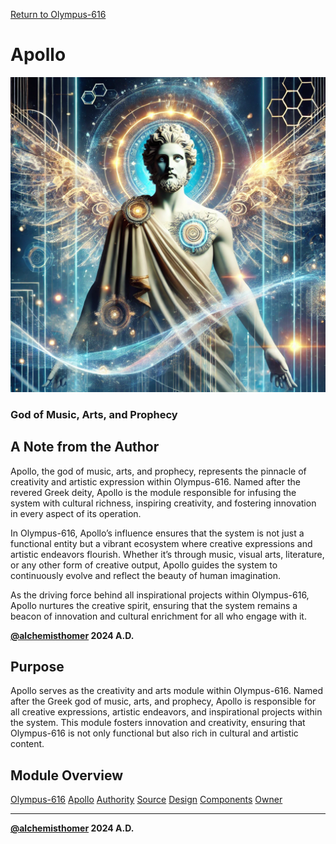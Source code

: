 [Return to Olympus-616](../olympus-616/README.md)

# Apollo
![Apollo](./apollo.avatar.png)

### God of Music, Arts, and Prophecy

## A Note from the Author
Apollo, the god of music, arts, and prophecy, represents the pinnacle of creativity and artistic expression within Olympus-616. Named after the revered Greek deity, Apollo is the module responsible for infusing the system with cultural richness, inspiring creativity, and fostering innovation in every aspect of its operation. 

In Olympus-616, Apollo’s influence ensures that the system is not just a functional entity but a vibrant ecosystem where creative expressions and artistic endeavors flourish. Whether it’s through music, visual arts, literature, or any other form of creative output, Apollo guides the system to continuously evolve and reflect the beauty of human imagination.

As the driving force behind all inspirational projects within Olympus-616, Apollo nurtures the creative spirit, ensuring that the system remains a beacon of innovation and cultural enrichment for all who engage with it.

**[@alchemisthomer](https://github.com/alchemisthomer)
2024 A.D.**

## Purpose
Apollo serves as the creativity and arts module within Olympus-616. Named after the Greek god of music, arts, and prophecy, Apollo is responsible for all creative expressions, artistic endeavors, and inspirational projects within the system. This module fosters innovation and creativity, ensuring that Olympus-616 is not only functional but also rich in cultural and artistic content.

## Module Overview
[Olympus-616](../../README.md)
[Apollo](README.md)
[Authority](../zeus/zeus.components.md)
[Source](apollo.source.md)
[Design](apollo.design.md)
[Components](apollo.components.md)
[Owner](https://github.com/alchemisthomer)

***
**[@alchemisthomer](https://github.com/alchemisthomer)
2024 A.D.**